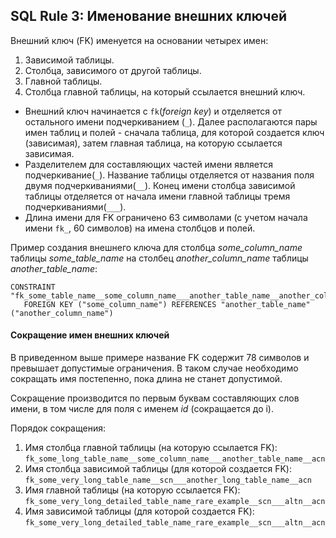 ## SQL Rule 3: Именование внешних ключей

Внешний ключ (FK) именуется на основании четырех имен: 
1. Зависимой таблицы.
2. Столбца, зависимого от другой таблицы.
3. Главной таблицы.
4. Столбца главной таблицы, на который ссылается внешний ключ.

- Внешний ключ начинается с `fk`(_foreign key_) и отделяется от остального имени подчеркиванием (`_`). Далее 
располагаются пары имен таблиц и полей - сначала таблица, для которой создается ключ (зависимая), затем главная таблица,
на которую ссылается зависимая. 
- Разделителем для составляющих частей имени является подчеркивание(`_`). Название таблицы отделяется от названия поля 
двумя подчеркиваниями(`__`). Конец имени столбца зависимой таблицы отделяется от начала имени главной таблицы тремя 
подчеркиваниями(`___`).
- Длина имени для FK ограничено 63 символами (с учетом начала имени `fk_`, 60 символов) на имена столбцов и полей.

Пример создания внешнего ключа для столбца _some_column_name_ таблицы _some_table_name_ на столбец _another_column_name_ 
таблицы _another_table_name_:
```
CONSTRAINT "fk_some_table_name__some_column_name___another_table_name__another_column_name"
   FOREIGN KEY ("some_column_name") REFERENCES "another_table_name" ("another_column_name")
```

#### Сокращение имен внешних ключей

В приведенном выше примере название FK содержит 78 символов и превышает допустимые ограничения. В таком случае 
необходимо сокращать имя постепенно, пока длина не станет допустимой.

Сокращение производится по первым буквам составляющих слов имени, в том числе для поля с именем _id_ (сокращается до i).

Порядок сокращения:
1. Имя столбца главной таблицы (на которую ссылается FK): `fk_some_long_table_name__some_column_name___another_table_name__acn`
2. Имя столбца зависимой таблицы (для которой создается FK): `fk_some_very_long_table_name__scn___another_long_table_name__acn`
3. Имя главной таблицы (на которую ссылается FK): `fk_some_very_long_detailed_table_name_rare_example__scn___altn__acn`
4. Имя зависимой таблицы (для которой создается FK): `fk_some_very_long_detailed_table_name_rare_example__scn___altn__acn`

